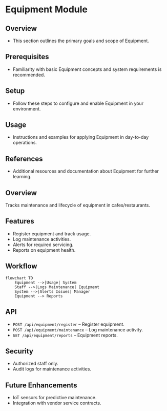 # Equipment Module

## Overview
- This section outlines the primary goals and scope of Equipment.

## Prerequisites
- Familiarity with basic Equipment concepts and system requirements is recommended.

## Setup
- Follow these steps to configure and enable Equipment in your environment.

## Usage
- Instructions and examples for applying Equipment in day-to-day operations.

## References
- Additional resources and documentation about Equipment for further learning.


## Overview
Tracks maintenance and lifecycle of equipment in cafes/restaurants.

## Features
- Register equipment and track usage.  
- Log maintenance activities.  
- Alerts for required servicing.  
- Reports on equipment health.  

## Workflow
```mermaid
flowchart TD
    Equipment -->|Usage| System
    Staff -->|Logs Maintenance| Equipment
    System -->|Alerts Issues| Manager
    Equipment --> Reports
```

## API
- `POST /api/equipment/register` – Register equipment.  
- `POST /api/equipment/maintenance` – Log maintenance activity.  
- `GET /api/equipment/reports` – Equipment reports.  

## Security
- Authorized staff only.  
- Audit logs for maintenance activities.  

## Future Enhancements
- IoT sensors for predictive maintenance.  
- Integration with vendor service contracts.  
